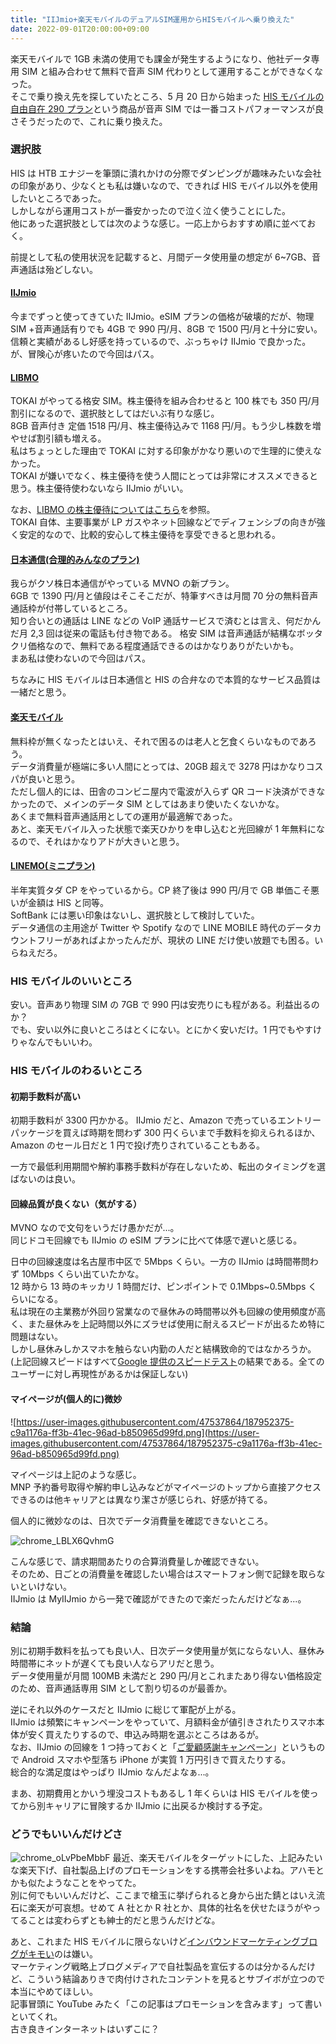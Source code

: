 ```yaml
---
title: "IIJmio+楽天モバイルのデュアルSIM運用からHISモバイルへ乗り換えた"
date: 2022-09-01T20:00:00+09:00
---
```


楽天モバイルで 1GB 未満の使用でも課金が発生するようになり、他社データ専用 SIM と組み合わせて無料で音声 SIM 代わりとして運用することができなくなった。  
そこで乗り換え先を探していたところ、5 月 20 日から始まった [HIS モバイルの自由自在 290 プラン](https://his-mobile.com/domestic/planlp_2022splan)という商品が音声 SIM では一番コストパフォーマンスが良さそうだったので、これに乗り換えた。

### 選択肢

HIS は HTB エナジーを筆頭に潰れかけの分際でダンピングが趣味みたいな会社の印象があり、少なくとも私は嫌いなので、できれば HIS モバイル以外を使用したいところであった。  
しかしながら運用コストが一番安かったので泣く泣く使うことにした。  
他にあった選択肢としては次のような感じ。一応上からおすすめ順に並べておく。

前提として私の使用状況を記載すると、月間データ使用量の想定が 6~7GB、音声通話は殆どしない。

#### [IIJmio](https://www.iijmio.jp)

今までずっと使ってきていた IIJmio。eSIM プランの価格が破壊的だが、物理 SIM +音声通話有りでも 4GB で 990 円/月、8GB で 1500 円/月と十分に安い。  
信頼と実績があるし好感を持っているので、ぶっちゃけ IIJmio で良かった。が、冒険心が疼いたので今回はパス。

#### [LIBMO](https://www.libmo.jp/)

TOKAI がやってる格安 SIM。株主優待を組み合わせると 100 株でも 350 円/月割引になるので、選択肢としてはだいぶ有りな感じ。  
8GB 音声付き 定価 1518 円/月、株主優待込みで 1168 円/月。もう少し株数を増やせば割引額も増える。  
私はちょっとした理由で TOKAI に対する印象がかなり悪いので生理的に使えなかった。  
TOKAI が嫌いでなく、株主優待を使う人間にとっては非常にオススメできると思う。株主優待使わないなら IIJmio がいい。

なお、[LIBMO の株主優待についてはこちら](https://www.libmo.jp/news-archive/2022/07/12/13765/)を参照。  
TOKAI 自体、主要事業が LP ガスやネット回線などでディフェンシブの向きが強く安定的なので、比較的安心して株主優待を享受できると思われる。

#### [日本通信(合理的みんなのプラン)](https://www.nihontsushin.com/service/index.html)

我らがクソ株日本通信がやっている MVNO の新プラン。  
6GB で 1390 円/月と値段はそこそこだが、特筆すべきは月間 70 分の無料音声通話枠が付帯しているところ。  
知り合いとの通話は LINE などの VoIP 通話サービスで済むとは言え、何だかんだ月 2,3 回は従来の電話も付き物である。
格安 SIM は音声通話が結構なボッタクリ価格なので、無料である程度通話できるのはかなりありがたいかも。  
まあ私は使わないので今回はパス。

ちなみに HIS モバイルは日本通信と HIS の合弁なので本質的なサービス品質は一緒だと思う。

#### [楽天モバイル](https://network.mobile.rakuten.co.jp/)

無料枠が無くなったとはいえ、それで困るのは老人と乞食くらいなものであろう。  
データ消費量が極端に多い人間にとっては、20GB 超えで 3278 円はかなりコスパが良いと思う。  
ただし個人的には、田舎のコンビニ屋内で電波が入らず QR コード決済ができなかったので、メインのデータ SIM としてはあまり使いたくないかな。  
あくまで無料音声通話用としての運用が最適解であった。  
あと、楽天モバイル入った状態で楽天ひかりを申し込むと光回線が 1 年無料になるので、それはかなりアドが大きいと思う。

#### [LINEMO(ミニプラン)](https://www.linemo.jp/plan/)

半年実質タダ CP をやっているから。CP 終了後は 990 円/月で GB 単価こそ悪いが金額は HIS と同等。  
SoftBank には悪い印象はないし、選択肢として検討していた。  
データ通信の主用途が Twitter や Spotify なので LINE MOBILE 時代のデータカウントフリーがあればよかったんだが、現状の LINE だけ使い放題でも困る。いらねえだろ。

### HIS モバイルのいいところ

安い。音声あり物理 SIM の 7GB で 990 円は安売りにも程がある。利益出るのか？  
でも、安い以外に良いところはとくにない。とにかく安いだけ。1 円でもやすけりゃなんでもいいわ。

### HIS モバイルのわるいところ

#### 初期手数料が高い

初期手数料が 3300 円かかる。
IIJmio だと、Amazon で売っているエントリーパッケージを買えば時期を問わず 300 円くらいまで手数料を抑えられるほか、Amazon のセール日だと 1 円で投げ売りされていることもある。

一方で最低利用期間や解約事務手数料が存在しないため、転出のタイミングを選ばないのは良い。

#### 回線品質が良くない（気がする）

MVNO なので文句をいうだけ愚かだが...。  
同じドコモ回線でも IIJmio の eSIM プランに比べて体感で遅いと感じる。

日中の回線速度は名古屋市中区で 5Mbps くらい。一方の IIJmio は時間帯問わず 10Mbps くらい出ていたかな。  
12 時から 13 時のキッカリ 1 時間だけ、ピンポイントで 0.1Mbps~0.5Mbps くらいになる。  
私は現在の主業務が外回り営業なので昼休みの時間帯以外も回線の使用頻度が高く、また昼休みを上記時間以外にズラせば使用に耐えるスピードが出るため特に問題はない。  
しかし昼休みしかスマホを触らない内勤の人だと結構致命的ではなかろうか。  
(上記回線スピードはすべて[Google 提供のスピードテスト](https://support.google.com/websearch/answer/6283840?visit_id=637976424500131064-1997791651&p=speedtest&rd=1)の結果である。全てのユーザーに対し再現性があるかは保証しない)

#### マイページが(個人的に)微妙

![https://user-images.githubusercontent.com/47537864/187952375-c9a1176a-ff3b-41ec-96ad-b850965d99fd.png](https://user-images.githubusercontent.com/47537864/187952375-c9a1176a-ff3b-41ec-96ad-b850965d99fd.png)

マイページは上記のような感じ。  
MNP 予約番号取得や解約申し込みなどがマイページのトップから直接アクセスできるのは他キャリアとは異なり潔さが感じられ、好感が持てる。

個人的に微妙なのは、日次でデータ消費量を確認できないところ。

![chrome_LBLX6QvhmG](https://user-images.githubusercontent.com/47537864/187953384-fc255f7b-f5ba-465e-b371-dbf02fe55d42.png)

こんな感じで、請求期間あたりの合算消費量しか確認できない。  
そのため、日ごとの消費量を確認したい場合はスマートフォン側で記録を取らないといけない。  
IIJmio は MyIIJmio から一発で確認ができたので楽だったんだけどなぁ...。

### 結論

別に初期手数料を払っても良い人、日次データ使用量が気にならない人、昼休み時間帯にネットが遅くても良い人ならアリだと思う。  
データ使用量が月間 100MB 未満だと 290 円/月とこれまたあり得ない価格設定のため、音声通話専用 SIM として割り切るのが最善か。

逆にそれ以外のケースだと IIJmio に総じて軍配が上がる。  
IIJmio は頻繁にキャンペーンをやっていて、月額料金が値引きされたりスマホ本体が安く買えたりするので、申込み時期を選ぶところはあるが。  
なお、IIJmio の回線を 1 つ持っておくと「[ご愛顧感謝キャンペーン](https://www.iijmio.jp/campaign/goaiko202202.html)」というもので Android スマホや型落ち iPhone が実質 1 万円引きで買えたりする。  
総合的な満足度はやっぱり IIJmio なんだよなぁ...。

まあ、初期費用とかいう埋没コストもあるし 1 年くらいは HIS モバイルを使ってから別キャリアに冒険するか IIJmio に出戻るか検討する予定。

### どうでもいいんだけどさ

![chrome_oLvPbeMbbF](https://user-images.githubusercontent.com/47537864/187961810-f8f3a582-c68b-4746-a20f-f7e10c650ec7.png)
最近、楽天モバイルをターゲットにした、上記みたいな楽天下げ、自社製品上げのプロモーションをする携帯会社多いよね。アハモとかも似たようなことをやってた。  
別に何でもいいんだけど、ここまで槍玉に挙げられると身から出た錆とはいえ流石に楽天が可哀想。せめて A 社とか R 社とか、具体的社名を伏せたほうがやってることは変わらずとも紳士的だと思うんだけどな。

あと、これまた HIS モバイルに限らないけど[インバウンドマーケティングブログがキモい](https://his-mobile.com/column/2022_0524_1)のは嫌い。  
マーケティング戦略上ブログメディアで自社製品を宣伝するのは分かるんだけど、こういう結論ありきで肉付けされたコンテントを見るとサブイボが立つので本当にやめてほしい。  
記事冒頭に YouTube みたく「この記事はプロモーションを含みます」って書いといてくれ。  
古き良きインターネットはいずこに？
